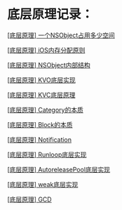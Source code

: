 
# 底层原理记录：

[[底层原理] 一个NSObject占用多少空间](https://github.com/barry-source/tips/tree/master/NSObjectSize)

[[底层原理] iOS内存分配原则](https://github.com/barry-source/tips/tree/master/MemorySize)

[[底层原理] NSObject内部结构](https://github.com/barry-source/tips/tree/master/NSObjectInterStruct)

[[底层原理] KVO底层实现](https://github.com/barry-source/tips/tree/master/KVO)

[[底层原理] KVC底层原理](https://github.com/barry-source/tips/tree/master/KVC)

[[底层原理] Category的本质](https://github.com/barry-source/tips/tree/master/Category)

[[底层原理] Block的本质](https://github.com/barry-source/tips/tree/master/Block)

[[底层原理] Notification](https://github.com/barry-source/tips/tree/master/notification)

[[底层原理] Runloop底层实现](https://github.com/barry-source/tips/tree/master/Runloop)

[[底层原理] AutoreleasePool底层实现](https://github.com/barry-source/tips/tree/master/AutoreleasePool)

[[底层原理] weak底层实现](https://github.com/barry-source/tips/tree/master/Weak)


[[底层原理] GCD](https://github.com/barry-source/tips/tree/master/multiThread/GCD)



